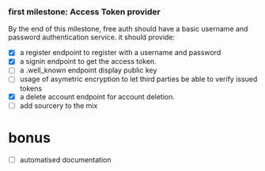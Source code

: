 ### first milestone: Access Token provider

By the end of this milestone, free auth should have a basic username and password authentication
service.
it should provide:

 - [x] a register endpoint to register with a username and password
 - [x] a signin endpoint to get the access token.
 - [ ] a .well_known endpoint display public key
 - [ ] usage of asymetric encryption to let third parties be able to verify issued tokens
 - [x] a delete account endpoint for account deletion. 
 - [ ] add sourcery to the mix

# bonus
 - [ ] automatised documentation
